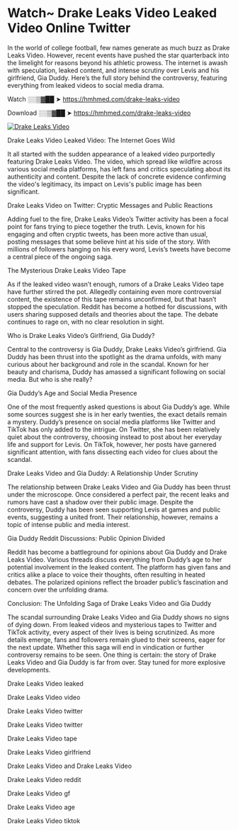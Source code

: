 # Watch~ Drake Leaks Video Leaked Video Online Twitter

In the world of college football, few names generate as much buzz as Drake Leaks Video. However, recent events have pushed the star quarterback into the limelight for reasons beyond his athletic prowess. The internet is awash with speculation, leaked content, and intense scrutiny over Levis and his girlfriend, Gia Duddy. Here’s the full story behind the controversy, featuring everything from leaked videos to social media drama.

Watch ░░▒▓██ ➤ https://hmhmed.com/drake-leaks-video

Download ░░▒▓██ ➤ https://hmhmed.com/drake-leaks-video

[![Drake Leaks Video](https://i.imgur.com/dJHk4Zq.gif)](https://hmhmed.com/drake-leaks-video)

Drake Leaks Video Leaked Video: The Internet Goes Wild

It all started with the sudden appearance of a leaked video purportedly featuring Drake Leaks Video. The video, which spread like wildfire across various social media platforms, has left fans and critics speculating about its authenticity and content. Despite the lack of concrete evidence confirming the video's legitimacy, its impact on Levis's public image has been significant.

Drake Leaks Video on Twitter: Cryptic Messages and Public Reactions

Adding fuel to the fire, Drake Leaks Video’s Twitter activity has been a focal point for fans trying to piece together the truth. Levis, known for his engaging and often cryptic tweets, has been more active than usual, posting messages that some believe hint at his side of the story. With millions of followers hanging on his every word, Levis’s tweets have become a central piece of the ongoing saga.

The Mysterious Drake Leaks Video Tape

As if the leaked video wasn’t enough, rumors of a Drake Leaks Video tape have further stirred the pot. Allegedly containing even more controversial content, the existence of this tape remains unconfirmed, but that hasn’t stopped the speculation. Reddit has become a hotbed for discussions, with users sharing supposed details and theories about the tape. The debate continues to rage on, with no clear resolution in sight.

Who is Drake Leaks Video’s Girlfriend, Gia Duddy?

Central to the controversy is Gia Duddy, Drake Leaks Video’s girlfriend. Gia Duddy has been thrust into the spotlight as the drama unfolds, with many curious about her background and role in the scandal. Known for her beauty and charisma, Duddy has amassed a significant following on social media. But who is she really?

Gia Duddy’s Age and Social Media Presence

One of the most frequently asked questions is about Gia Duddy’s age. While some sources suggest she is in her early twenties, the exact details remain a mystery. Duddy’s presence on social media platforms like Twitter and TikTok has only added to the intrigue. On Twitter, she has been relatively quiet about the controversy, choosing instead to post about her everyday life and support for Levis. On TikTok, however, her posts have garnered significant attention, with fans dissecting each video for clues about the scandal.

Drake Leaks Video and Gia Duddy: A Relationship Under Scrutiny

The relationship between Drake Leaks Video and Gia Duddy has been thrust under the microscope. Once considered a perfect pair, the recent leaks and rumors have cast a shadow over their public image. Despite the controversy, Duddy has been seen supporting Levis at games and public events, suggesting a united front. Their relationship, however, remains a topic of intense public and media interest.

Gia Duddy Reddit Discussions: Public Opinion Divided

Reddit has become a battleground for opinions about Gia Duddy and Drake Leaks Video. Various threads discuss everything from Duddy’s age to her potential involvement in the leaked content. The platform has given fans and critics alike a place to voice their thoughts, often resulting in heated debates. The polarized opinions reflect the broader public’s fascination and concern over the unfolding drama.

Conclusion: The Unfolding Saga of Drake Leaks Video and Gia Duddy

The scandal surrounding Drake Leaks Video and Gia Duddy shows no signs of dying down. From leaked videos and mysterious tapes to Twitter and TikTok activity, every aspect of their lives is being scrutinized. As more details emerge, fans and followers remain glued to their screens, eager for the next update. Whether this saga will end in vindication or further controversy remains to be seen. One thing is certain: the story of Drake Leaks Video and Gia Duddy is far from over. Stay tuned for more explosive developments.

Drake Leaks Video leaked

Drake Leaks Video video

Drake Leaks Video twitter

Drake Leaks Video twitter

Drake Leaks Video tape

Drake Leaks Video girlfriend

Drake Leaks Video and Drake Leaks Video

Drake Leaks Video reddit

Drake Leaks Video gf

Drake Leaks Video age

Drake Leaks Video tiktok